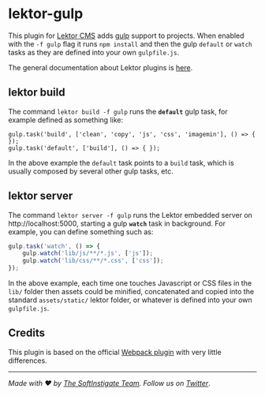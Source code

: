 # lektor-gulp #

This plugin for [Lektor CMS](https://www.getlektor.com) adds [gulp](http://gulpjs.com) support to projects. When enabled with the `-f gulp` flag it runs `npm install` and then the gulp `default` or `watch` tasks as they are defined into your own `gulpfile.js`.

The general documentation about Lektor plugins is [here](https://www.getlektor.com/docs/plugins/).

## lektor build ##

The command `lektor build -f gulp` runs the __`default`__ gulp task, for example defined as something like:

```javascipt
gulp.task('build', ['clean', 'copy', 'js', 'css', 'imagemin'], () => { });
gulp.task('default', ['build'], () => { });
``` 

In the above example the `default` task points to a `build` task, which is usually composed by several other gulp tasks, etc.

## lektor server ##

The command `lektor server -f gulp` runs the Lektor embedded server on http://localhost:5000, starting a gulp __`watch`__ task in background. For example, you can define something such as:

```javascript
gulp.task('watch', () => {
    gulp.watch('lib/js/**/*.js', ['js']);
    gulp.watch('lib/css/**/*.css', ['css']);
});
```

In the above example, each time one touches Javascript or CSS files in the `lib/` folder then assets could be minified, concatenated and copied into the standard `assets/static/` lektor folder, or whatever is defined into your own `gulpfile.js`.

## Credits ##

This plugin is based on the official [Webpack plugin](https://github.com/lektor/lektor-webpack-support) with very little differences.

<hr></hr>

_Made with :heart: by [The SoftInstigate Team](http://www.softinstigate.com/). Follow us on [Twitter](https://twitter.com/softinstigate)_.
